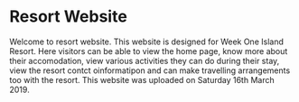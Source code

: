 # Resort Website
Welcome to resort website. This website is designed for Week One Island Resort. Here visitors can be able to view the home page, know more about their accomodation, view various activities they can do during their stay, view the resort contct oinformatipon and can make travelling arrangements too with the resort.
This website was uploaded on Saturday 16th March 2019.
# 
